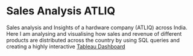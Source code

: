 # Sales Analysis ATLIQ
Sales analysis and Insights of a hardware company (ATLIQ) across India.
Here I am analysing and visualising how sales and revenue of different products are distributed across the country by using SQL queries and creating a highly interactive [Tableau Dashboard](https://public.tableau.com/views/SalesInsightandAnalysis/Dashboard1?:language=en-US&:display_count=n&:origin=viz_share_link)
